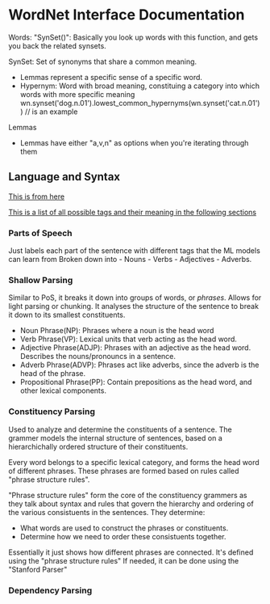 # WordNet Interface Documentation

Words:
"SynSet()":
Basically you look up words with this function, and gets you back the related synsets.

SynSet:
Set of synonyms that share a common meaning.

- Lemmas represent a specific sense of a specific word.
- Hypernym: Word with broad meaning, constituing a category into which words with more
  specific meaning
  wn.synset('dog.n.01').lowest_common_hypernyms(wn.synset('cat.n.01')) // is an example

Lemmas

- Lemmas have either "a,v,n" as options when you're iterating through them

## Language and Syntax

[This is from here](https://towardsdatascience.com/a-practitioners-guide-to-natural-language-processing-part-i-processing-understanding-text-9f4abfd13e72)

[This is a list of all possible tags and their meaning in the following sections](https://web.archive.org/web/20130517134339/http://bulba.sdsu.edu/jeanette/thesis/PennTags.html)

### Parts of Speech

Just labels each part of the sentence with different tags that the ML models can learn from
Broken down into - Nouns - Verbs - Adjectives - Adverbs.

### Shallow Parsing

Similar to PoS, it breaks it down into groups of words, or _phrases_.
Allows for light parsing or chunking. It analyses the structure of the sentence to break it down
to its smallest constituents.

  - Noun Phrase(NP): Phrases where a noun is the head word
  - Verb Phrase(VP): Lexical units that verb acting as the head word.
  - Adjective Phrase(ADJP): Phrases with an adjective as the head word. Describes the nouns/pronouncs in a sentence.
  - Adverb Phrase(ADVP): Phrases act like adverbs, since the adverb is the head of the phrase.
  - Propositional Phrase(PP): Contain prepositions as the head word, and other lexical components.

### Constituency Parsing

Used to analyze and determine the constituents of a sentence. The grammer models the
internal structure of sentences, based on a hierarchichally ordered structure of their constituents.

Every word belongs to a specific lexical category, and forms the head word of different phrases.
These phrases are formed based on rules called "phrase structure rules".

"Phrase structure rules" form the core of the constituency grammers as they talk about syntax and
rules that govern the hierarchy and ordering of the various consistuents in the sentences.
They determine:
  - What words are used to construct the phrases or constituents.
  - Determine how we need to order these consistuents together.

Essentially it just shows how different phrases are connected.
It's defined using the "phrase structure rules"
If needed, it can be done using the "Stanford Parser"

### Dependency Parsing
